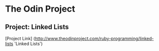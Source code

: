 The Odin Project
===
Project: Linked Lists
---
[Project Link] (http://www.theodinproject.com/ruby-programming/linked-lists 'Linked Lists')